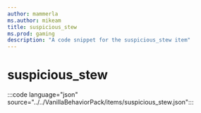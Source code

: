 ```yaml
---
author: mammerla
ms.author: mikeam
title: suspicious_stew
ms.prod: gaming
description: "A code snippet for the suspicious_stew item"
---
```


# suspicious_stew

:::code language="json" source="../../VanillaBehaviorPack/items/suspicious_stew.json":::

